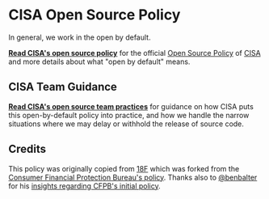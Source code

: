 # CISA Open Source Policy #

In general, we work in the open by default.

**[Read CISA's open source policy](policy.md)** for the official
[Open Source Policy](policy.md) of [CISA](https://cisa.gov/) and more details
about what "open by default" means.

## CISA Team Guidance ##

**[Read CISA's open source team practices](practice.md)** for guidance on how
CISA puts this open-by-default policy into practice, and how we handle the
narrow situations where we may delay or withhold the release of source code.

## Credits ##

This policy was originally copied from [18F](https://18f.gsa.gov) which was
forked from the [Consumer Financial Protection Bureau's policy](https://github.com/cfpb/source-code-policy).
Thanks also to [@benbalter](https://github.com/benbalter) for his
[insights regarding CFPB's initial policy](http://ben.balter.com/2012/04/10/whats-missing-from-cfpbs-awesome-new-source-code-policy/).
